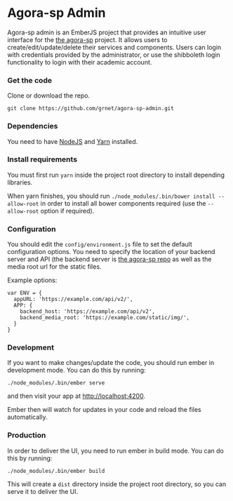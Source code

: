 # Agora-sp Admin

Agora-sp admin is an EmberJS project that provides an intuitive user interface for the [the agora-sp](https://github.com/grnet/agora-sp) project. It allows users to create/edit/update/delete their services and components. Users can login with credentials provided by the administrator, or use the shibboleth login functionality to login with their academic account.

### Get the code

Clone or download the repo.

```
git clone https://github.com/grnet/agora-sp-admin.git
```

### Dependencies

You need to have [NodeJS](https://nodejs.org/en/download/) and [Yarn](https://yarnpkg.com/en/docs/install) installed.

### Install requirements

You must first run `yarn` inside the project root directory to install depending libraries.

When yarn finishes, you should run `./node_modules/.bin/bower install --allow-root` in order to install all bower components required (use the `--allow-root` option if required).

### Configuration

You should edit the `config/environment.js` file to set the default configuration options. You need to specify the location of your backend server and API (the backend server is [the agora-sp repo](https://github.com/grnet/agora-sp) as well as the media root url for the static files.

Example options:

```
var ENV = {
  appURL: 'https://example.com/api/v2/',
  APP: {
    backend_host: 'https://example.com/api/v2',
    backend_media_root: 'https://example.com/static/img/',
  }
}
```

### Development

If you want to make changes/update the code, you should run ember in development mode. You can do this by running:

```
./node_modules/.bin/ember serve
```

and then visit your app at [http://localhost:4200](http://localhost:4200).

Ember then will watch for updates in your code and reload the files automatically.

### Production

In order to deliver the UI, you need to run ember in build mode. You can do this by running:

```
./node_modules/.bin/ember build
```

This will create a `dist` directory inside the project root directory, so you can serve it to deliver the UI.

